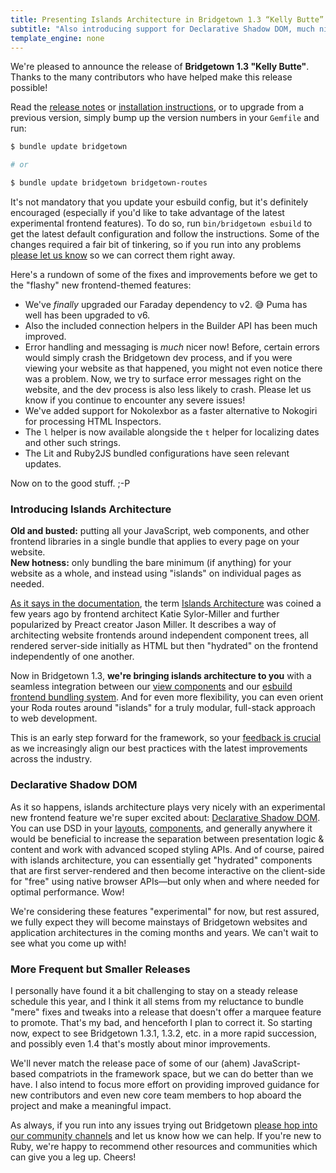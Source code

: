 ```yaml
---
title: Presenting Islands Architecture in Bridgetown 1.3 “Kelly Butte”
subtitle: "Also introducing support for Declarative Shadow DOM, much nicer error handling, and many maintenance fixes."
template_engine: none
---
```


We're pleased to announce the release of **Bridgetown 1.3 "Kelly Butte"**. Thanks to the many contributors who have helped make this release possible!

Read the [release notes](https://github.com/bridgetownrb/bridgetown/releases/tag/v1.3.0) or [installation instructions](/docs/installation), or to upgrade from a previous version, simply bump up the version numbers in your `Gemfile` and run:

```sh
$ bundle update bridgetown

# or

$ bundle update bridgetown bridgetown-routes
```

It's not mandatory that you update your esbuild config, but it's definitely encouraged (especially if you'd like to take advantage of the latest experimental frontend features). To do so, run `bin/bridgetown esbuild` to get the latest default configuration and follow the instructions. Some of the changes required a fair bit of tinkering, so if you run into any problems [please let us know](/community) so we can correct them right away.

Here's a rundown of some of the fixes and improvements before we get to the "flashy" new frontend-themed features:

* We've _finally_ upgraded our Faraday dependency to v2. 😅 Puma has well has been upgraded to v6.
* Also the included connection helpers in the Builder API has been much improved.
* Error handling and messaging is _much_ nicer now! Before, certain errors would simply crash the Bridgetown dev process, and if you were viewing your website as that happened, you might not even notice there was a problem. Now, we try to surface error messages right on the website, and the dev process is also less likely to crash. Please let us know if you continue to encounter any severe issues!
* We've added support for Nokolexbor as a faster alternative to Nokogiri for processing HTML Inspectors.
* The `l` helper is now available alongside the `t` helper for localizing dates and other such strings.
* The Lit and Ruby2JS bundled configurations have seen relevant updates.

Now on to the good stuff. ;-P

### Introducing Islands Architecture

**Old and busted:** putting all your JavaScript, web components, and other frontend libraries in a single bundle that applies to every page on your website.  
**New hotness:** only bundling the bare minimum (if anything) for your website as a whole, and instead using "islands" on individual pages as needed.

[As it says in the documentation](/docs/islands), the term [Islands Architecture](https://jasonformat.com/islands-architecture) was coined a few years ago by frontend architect Katie Sylor-Miller and further popularized by Preact creator Jason Miller. It describes a way of architecting website frontends around independent component trees, all rendered server-side initially as HTML but then "hydrated" on the frontend independently of one another.  

Now in Bridgetown 1.3, **we're bringing islands architecture to you** with a seamless integration between our [view components](/docs/components) and our [esbuild frontend bundling system](/docs/frontend-assets). And for even more flexibility, you can even orient your Roda routes around "islands" for a truly modular, full-stack approach to web development.

This is an early step forward for the framework, so your [feedback is crucial](/community) as we increasingly align our best practices with the latest improvements across the industry.

### Declarative Shadow DOM

As it so happens, islands architecture plays very nicely with an experimental new frontend feature we're super excited about: [Declarative Shadow DOM](/docs/content/dsd). You can use DSD in your [layouts](/docs/layouts), [components](/docs/components), and generally anywhere it would be beneficial to increase the separation between presentation logic & content and work with advanced scoped styling APIs. And of course, paired with islands architecture, you can essentially get "hydrated" components that are first server-rendered and then become interactive on the client-side for "free" using native browser APIs—but only when and where needed for optimal performance. Wow!

We're considering these features "experimental" for now, but rest assured, we fully expect they will become mainstays of Bridgetown websites and application architectures in the coming months and years. We can't wait to see what you come up with!

### More Frequent but Smaller Releases

I personally have found it a bit challenging to stay on a steady release schedule this year, and I think it all stems from my reluctance to bundle "mere" fixes and tweaks into a release that doesn't offer a marquee feature to promote. That's my bad, and henceforth I plan to correct it. So starting now, expect to see Bridgetown 1.3.1, 1.3.2, etc. in a more rapid succession, and possibly even 1.4 that's mostly about minor improvements.

We'll never match the release pace of some of our (ahem) JavaScript-based compatriots in the framework space, but we can do better than we have. I also intend to focus more effort on providing improved guidance for new contributors and even new core team members to hop aboard the project and make a meaningful impact.

As always, if you run into any issues trying out Bridgetown [please hop into our community channels](/community) and let us know how we can help. If you're new to Ruby, we're happy to recommend other resources and communities which can give you a leg up. Cheers!
